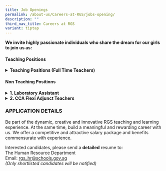 ```yaml
---
title: Job Openings
permalink: /about-us/Careers-at-RGS/jobs-opening/
description: ""
third_nav_title: Careers at RGS
variant: tiptap
---
```

<p><strong>We invite highly passionate individuals who share the dream for our girls to join us as:</strong>
<br>
</p>
<h4>Teaching Positions</h4>
<div data-type="detailGroup" class="isomer-accordion-group isomer-accordion isomer-accordion-white">
<details class="isomer-details">
<summary><strong>Teaching Positions (Full Time Teachers)</strong>
</summary>
<div data-type="detailsContent" class="isomer-details-content">
<p></p>
<p>Be part of a team that learns and grows together, designs forward-looking
curriculum, and boldly explores approaches for nurturing high-ability learners.</p>
<p></p>
<p>Join us, for a unique opportunity to hone the craft of teaching and to
be part of a school environment that values and promotes professional learning.
Our students are creative, self-disciplined and motivated, and we invite
you to join us in nurturing them <strong>thinkers</strong>, <strong>leaders</strong>&nbsp;and <strong>pioneers</strong> of
the future..
<br>
</p>
<h3><strong>Full-Time Teachers</strong></h3>
<table style="minWidth: 50px">
<colgroup>
<col>
<col>
</colgroup>
<tbody>
<tr>
<td rowspan="1" colspan="1">
<p><strong>S/N</strong>
</p>
</td>
<td rowspan="1" colspan="1">
<p><strong>Subject Main</strong>
</p>
</td>
</tr>
<tr>
<td rowspan="1" colspan="1">
<p>1</p>
</td>
<td rowspan="1" colspan="1">
<p>Art</p>
</td>
</tr>
<tr>
<td rowspan="1" colspan="1">
<p>2.</p>
</td>
<td rowspan="1" colspan="1">
<p>Chemistry</p>
</td>
</tr>
<tr>
<td rowspan="1" colspan="1">
<p>3.</p>
</td>
<td rowspan="1" colspan="1">
<p>Physics</p>
</td>
</tr>
<tr>
<td rowspan="1" colspan="1">
<p>4.</p>
</td>
<td rowspan="1" colspan="1">
<p>English Language &amp; Literature</p>
</td>
</tr>
<tr>
<td rowspan="1" colspan="1">
<p>5.</p>
</td>
<td rowspan="1" colspan="1">
<p>Mathematics</p>
</td>
</tr>
<tr>
<td rowspan="1" colspan="1">
<p>6.</p>
</td>
<td rowspan="1" colspan="1">
<p>Malay Language</p>
</td>
</tr>
<tr>
<td rowspan="1" colspan="1">
<p>7.</p>
</td>
<td rowspan="1" colspan="1">
<p>Higher Chinese Language</p>
</td>
</tr>
</tbody>
</table>
<p></p>
<p><strong>We are looking for candidates with the following attributes:</strong>
</p>
<ul data-tight="true" class="tight">
<li>
<p>Believes first of all in nurturing the child as a whole person, and who
have a strong belief in every student’s ability and motivation to learn.</p>
</li>
<li>
<p>Possesses at least a Bachelor's Degree from a recognized university with
relevant teaching subject(s)</p>
</li>
<li>
<p>A Post-Graduate Diploma in Education (PGDE) is preferred</p>
</li>
<li>
<p>Possesses deep knowledge of their subject discipline and an openness to
explore connections across disciplines.&nbsp; Our curriculum is developed
in a constructive context that encourages students to make connections
across the disciplines.</p>
</li>
<li>
<p>Believes the teacher is a model, mentor, and coach in the creation of
a learning environment that challenges students in learning, inquiry and
leadership; and</p>
</li>
<li>
<p>Is able to work well, whether in a team or individual setting</p>
</li>
<li>
<p>Be part of the dynamic, creative and innovative RGS teaching and learning
experience. At the same time, build a meaningful and rewarding career with
us. We offer a competitive and attractive salary package and benefits commensurate
with experience</p>
</li>
</ul>
</div>
</details>
</div>
<h4>Non Teaching Positions</h4>
<div data-type="detailGroup" class="isomer-accordion isomer-accordion-white">
<details class="isomer-details">
<summary><strong>1. Laboratory Assistant</strong>
</summary>
<div data-type="detailsContent" class="isomer-details-content">
<p>You will assist in the smooth running of Science and STEM laboratories
by supporting students and teachers in investigative projects, ensuring
safe lab practices and facilitating engaging, hands-on learning experiences.
The Laboratory Assistant is expected to maintain effective working relationships
with key stakeholders and external vendors for laboratory readiness and
efficiency.</p>
<p></p>
<p>Key Responsibilities</p>
<ul data-tight="true" class="tight">
<li>
<p>Assist teachers in the daily management and operations of the Science
lab, including preparation and maintenance of materials and equipment for
practical classes to ensure practical work is conducted smoothly and efficiently.</p>
</li>
<li>
<p>Ensure safety procedures, records and protocols in compliance with government
and school regulations.</p>
</li>
<li>
<p>Maintain responsibility for inventory and stock-taking of lab materials
and new supplies.</p>
</li>
<li>
<p>Assist Laboratory Technician and Manager in budget formulation, requisition
and administration of stocks.</p>
</li>
<li>
<p>Coordinate with Laboratory Manager and Science/STEM teachers for lab and
curriculum needs and Estate for the daily upkeeping of the laboratories.</p>
</li>
<li>
<p>Provide guidance during lessons and/or CCA to ensure students are equipped
with the necessary tools and knowledge for safe and successful experiments.</p>
</li>
<li>
<p>Liaise with external vendors and partners on laboratory checks, asset
management, and service support.</p>
</li>
</ul>
<p></p>
<p>Requirements</p>
<ul data-tight="true" class="tight">
<li>
<p>Possess a Diploma in Science discipline.</p>
</li>
<li>
<p>Possess good interpersonal and First Aid certification skills.</p>
</li>
<li>
<p>Able to work independently and conscientiously.</p>
</li>
<li>
<p>Preferably good knowledge in Biology/ Chemistry/ Physics.</p>
<p></p>
</li>
</ul>
<p>(We regret only shortlisted candidates will be notified)</p>
</div>
</details>
<details class="isomer-details">
<summary><strong>2. CCA Flexi Adjunct Teachers</strong>
</summary>
<div data-type="detailsContent" class="isomer-details-content">
<p>Teachers-in-charge of co-curricular activities (CCA) play an important
role in managing the CCA in a school. Your main responsibilities as a CCA
teacher are:</p>
<p></p>
<ul data-tight="true" class="tight">
<li>
<p>To collaborate with other teachers IC of CCA and the coach/ instructor
in delivery of the CCA Programme to achieve CCA objectives</p>
</li>
<li>
<p>To monitor students’ participation</p>
</li>
<li>
<p>To assist in coordinating CCA resources for effective CCA delivery and
ensure that CCA attendance are submitted on time and with accuracy&nbsp;</p>
</li>
</ul>
<p></p>
<p><strong>Requirements</strong>
</p>
<ul data-tight="true" class="tight">
<li>
<p>Good team player with strong communication and interpersonal skills</p>
</li>
<li>
<p>Able to commit to up to 1 academic year</p>
</li>
<li>
<p>Prior teaching experience or experience working on youth programmes is
an advantage</p>
</li>
<li>
<p>Registered with MOE as FAJT</p>
</li>
</ul>
</div>
</details>
</div>
<p></p>
<p></p>
<p></p>
<h3><strong>APPLICATION DETAILS</strong></h3>
<p>Be part of the dynamic, creative and innovative RGS teaching and learning
experience. At the same time, build a meaningful and rewarding career with
us. We offer a competitive and attractive salary package and benefits commensurate
with experience.</p>
<p>Interested candidates, please send a <strong>detailed</strong> resume to:
<br>The Human Resource Department
<br>Email:&nbsp;<a href="mailto:rgs_hr@schools.gov.sg" rel="noopener noreferrer nofollow" target="_blank">rgs_hr@schools.gov.sg</a> 
<br><em>(Only shortlisted candidates will be notified)</em>
</p>